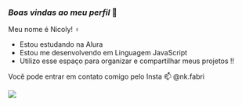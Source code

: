 ### *Boas vindas ao meu perfil* 🤍

Meu nome é Nicoly! ♀️

- Estou estudando na Alura
- Estou me desenvolvendo em Linguagem JavaScript
- Utilizo esse espaço para organizar e compartilhar meus projetos ‼️

Vocẽ pode entrar em contato comigo pelo Insta 📫
@nk.fabri


![](https://media1.tenor.com/m/oWf64o5vKRUAAAAd/disney-aristocats.gif)
